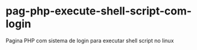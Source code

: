 # pag-php-execute-shell-script-com-login
Pagina PHP com sistema de login para executar shell script no linux
